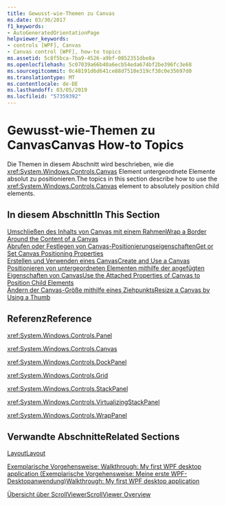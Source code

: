 ```yaml
---
title: Gewusst-wie-Themen zu Canvas
ms.date: 03/30/2017
f1_keywords:
- AutoGeneratedOrientationPage
helpviewer_keywords:
- controls [WPF], Canvas
- Canvas control [WPF], how-to topics
ms.assetid: 5c8f5bca-7ba9-4526-a9bf-0852351dbe8a
ms.openlocfilehash: 5c07039a66b40a6ecb54eda674bf2be396fc3e68
ms.sourcegitcommit: 0c48191d6d641ce88d7510e319cf38c0e35697d0
ms.translationtype: MT
ms.contentlocale: de-DE
ms.lasthandoff: 03/05/2019
ms.locfileid: "57359392"
---
```

# <a name="canvas-how-to-topics"></a><span data-ttu-id="a4a52-102">Gewusst-wie-Themen zu Canvas</span><span class="sxs-lookup"><span data-stu-id="a4a52-102">Canvas How-to Topics</span></span>
<span data-ttu-id="a4a52-103">Die Themen in diesem Abschnitt wird beschrieben, wie die <xref:System.Windows.Controls.Canvas> Element untergeordnete Elemente absolut zu positionieren.</span><span class="sxs-lookup"><span data-stu-id="a4a52-103">The topics in this section describe how to use the <xref:System.Windows.Controls.Canvas> element to absolutely position child elements.</span></span>  
  
## <a name="in-this-section"></a><span data-ttu-id="a4a52-104">In diesem Abschnitt</span><span class="sxs-lookup"><span data-stu-id="a4a52-104">In This Section</span></span>  
 [<span data-ttu-id="a4a52-105">Umschließen des Inhalts von Canvas mit einem Rahmen</span><span class="sxs-lookup"><span data-stu-id="a4a52-105">Wrap a Border Around the Content of a Canvas</span></span>](how-to-wrap-a-border-around-the-content-of-a-canvas.md)  
 [<span data-ttu-id="a4a52-106">Abrufen oder Festlegen von Canvas-Positionierungseigenschaften</span><span class="sxs-lookup"><span data-stu-id="a4a52-106">Get or Set Canvas Positioning Properties</span></span>](how-to-get-or-set-canvas-positioning-properties.md)  
 [<span data-ttu-id="a4a52-107">Erstellen und Verwenden eines Canvas</span><span class="sxs-lookup"><span data-stu-id="a4a52-107">Create and Use a Canvas</span></span>](how-to-create-and-use-a-canvas.md)  
 [<span data-ttu-id="a4a52-108">Positionieren von untergeordneten Elementen mithilfe der angefügten Eigenschaften von Canvas</span><span class="sxs-lookup"><span data-stu-id="a4a52-108">Use the Attached Properties of Canvas to Position Child Elements</span></span>](how-to-use-the-attached-properties-of-canvas-to-position-child-elements.md)  
 [<span data-ttu-id="a4a52-109">Ändern der Canvas-Größe mithilfe eines Ziehpunkts</span><span class="sxs-lookup"><span data-stu-id="a4a52-109">Resize a Canvas by Using a Thumb</span></span>](how-to-resize-a-canvas-by-using-a-thumb.md)  
  
## <a name="reference"></a><span data-ttu-id="a4a52-110">Referenz</span><span class="sxs-lookup"><span data-stu-id="a4a52-110">Reference</span></span>  
 <xref:System.Windows.Controls.Panel>  
  
 <xref:System.Windows.Controls.Canvas>  
  
 <xref:System.Windows.Controls.DockPanel>  
  
 <xref:System.Windows.Controls.Grid>  
  
 <xref:System.Windows.Controls.StackPanel>  
  
 <xref:System.Windows.Controls.VirtualizingStackPanel>  
  
 <xref:System.Windows.Controls.WrapPanel>  
  
## <a name="related-sections"></a><span data-ttu-id="a4a52-111">Verwandte Abschnitte</span><span class="sxs-lookup"><span data-stu-id="a4a52-111">Related Sections</span></span>  
 [<span data-ttu-id="a4a52-112">Layout</span><span class="sxs-lookup"><span data-stu-id="a4a52-112">Layout</span></span>](../advanced/layout.md)  
  
 [<span data-ttu-id="a4a52-113">Exemplarische Vorgehensweise: Walkthrough: My first WPF desktop application (Exemplarische Vorgehensweise: Meine erste WPF-Desktopanwendung)</span><span class="sxs-lookup"><span data-stu-id="a4a52-113">Walkthrough: My first WPF desktop application</span></span>](../getting-started/walkthrough-my-first-wpf-desktop-application.md)  
  
 [<span data-ttu-id="a4a52-114">Übersicht über ScrollViewer</span><span class="sxs-lookup"><span data-stu-id="a4a52-114">ScrollViewer Overview</span></span>](scrollviewer-overview.md)
